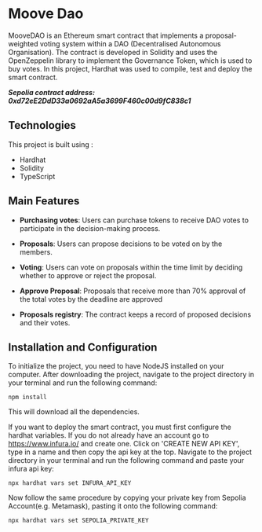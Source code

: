 # Moove Dao

MooveDAO is an Ethereum smart contract that implements a proposal-weighted voting system within a DAO (Decentralised Autonomous Organisation).
The contract is developed in Solidity and uses the OpenZeppelin library to implement the Governance Token, which is used to buy votes.
In this project, Hardhat was used to compile, test and deploy the smart contract.

***Sepolia contract address: 0xd72eE2DdD33a0692aA5a3699F460c00d9fC838c1***

## Technologies

This project is built using :
+ Hardhat
+ Solidity
+ TypeScript

## Main Features

+ **Purchasing votes**: Users can purchase tokens to receive DAO votes to participate in the decision-making process.

+ **Proposals**: Users can propose decisions to be voted on by the members.

+ **Voting**: Users can vote on proposals within the time limit by deciding whether to approve or reject the proposal.

+ **Approve Proposal**: Proposals that receive more than 70% approval of the total votes by the deadline are approved

+ **Proposals registry**: The contract keeps a record of proposed decisions and their votes.

## Installation and Configuration

To initialize the project, you need to have NodeJS installed on your computer. After downloading the project, 
navigate to the project directory in your terminal and run the following command:
```
npm install
```
This will download all the dependencies.

If you want to deploy the smart contract, you must first configure the hardhat variables.
If you do not already have an account go to https://www.infura.io/ and create one. Click on 'CREATE NEW API KEY', type in a name and then copy the api key at the top.
Navigate to the project directory in your terminal and run the following command and paste your infura api key:

```
npx hardhat vars set INFURA_API_KEY
```

Now follow the same procedure by copying your private key from Sepolia Account(e.g. Metamask), pasting it onto the following command:

```
npx hardhat vars set SEPOLIA_PRIVATE_KEY
```


